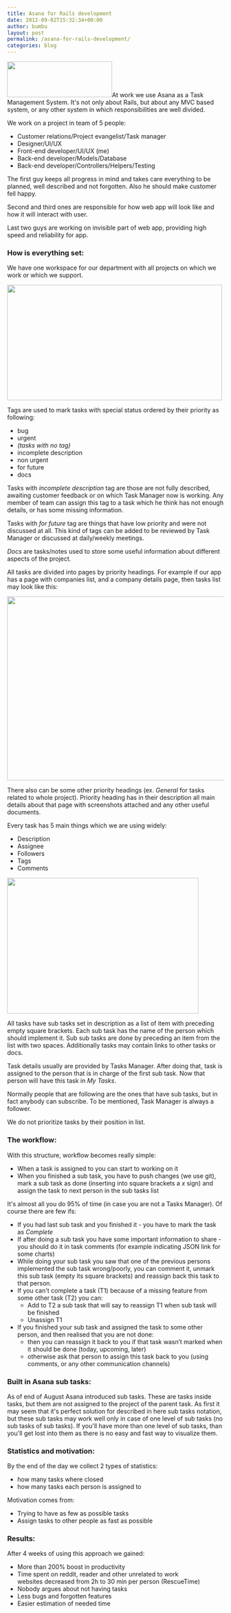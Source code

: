 ```yaml
---
title: Asana for Rails development
date: 2012-09-02T15:32:34+00:00
author: bumbu
layout: post
permalink: /asana-for-rails-development/
categories: blog
---
```

<a href="http://bumbu.me/wp-content/uploads/2012/09/asana-logo.png"><img class="alignright  wp-image-208" title="asana-logo" alt="" src="http://bumbu.me/wp-content/uploads/2012/09/asana-logo.png" width="244" height="83" /></a>At work we use Asana as a Task Management System. It's not only about Rails, but about any MVC based system, or any other system in which responsibilities are well divided.

We work on a project in team of 5 people:
<ul>
	<li>Customer relations/Project evangelist/Task manager</li>
	<li>Designer/UI/UX</li>
	<li>Front-end developer/UI/UX (me)</li>
	<li>Back-end developer/Models/Database</li>
	<li>Back-end developer/Controllers/Helpers/Testing</li>
</ul>
The first guy keeps all progress in mind and takes care everything to be planned, well described and not forgotten. Also he should make customer fell happy.

Second and third ones are responsible for how web app will look like and how it will interact with user.

Last two guys are working on invisible part of web app, providing high speed and reliability for app.
<h3>How is everything set:</h3>
We have one workspace for our department with all projects on which we work or which we support.

<a href="http://bumbu.me/wp-content/uploads/2012/09/asana-usage-11.png"><img class="alignnone size-full wp-image-199" title="asana-usage-1" alt="" src="http://bumbu.me/wp-content/uploads/2012/09/asana-usage-11.png" width="500" height="268" /></a>

Tags are used to mark tasks with special status ordered by their priority as following:
<ul>
	<li>bug</li>
	<li>urgent</li>
	<li><em>(tasks with no tag)</em></li>
	<li>incomplete description</li>
	<li>non urgent</li>
	<li>for future</li>
	<li>docs</li>
</ul>
Tasks with <em>incomplete description</em> tag are those are not fully described, awaiting customer feedback or on which Task Manager now is working. Any member of team can assign this tag to a task which he think has not enough details, or has some missing information.

Tasks with <em>for future</em> tag are things that have low priority and were not discussed at all. This kind of tags can be added to be reviewed by Task Manager or discussed at daily/weekly meetings.

<em>Docs</em> are tasks/notes used to store some useful information about different aspects of the project.

All tasks are divided into pages by priority headings. For example if our app has a page with companies list, and a company details page, then tasks list may look like this:

<a href="http://bumbu.me/wp-content/uploads/2012/09/asana-usage-2.png"><img class="alignnone size-full wp-image-200" title="asana-usage-2" alt="" src="http://bumbu.me/wp-content/uploads/2012/09/asana-usage-2.png" width="575" height="427" /></a>

There also can be some other priority headings (ex. <em>General</em> for tasks related to whole project). Priority heading has in their description all main details about that page with screenshots attached and any other useful documents.

Every task has 5 main things which we are using widely:
<ul>
	<li>Description</li>
	<li>Assignee</li>
	<li>Followers</li>
	<li>Tags</li>
	<li>Comments</li>
</ul>
<a href="http://bumbu.me/wp-content/uploads/2012/09/asana-usage-3.png"><img class="alignnone size-full wp-image-201" title="asana-usage-3" alt="" src="http://bumbu.me/wp-content/uploads/2012/09/asana-usage-3.png" width="445" height="315" /></a>

All tasks have sub tasks set in description as a list of item with preceding empty square brackets. Each sub task has the name of the person which should implement it. Sub sub tasks are done by preceding an item from the list with two spaces. Additionally tasks may contain links to other tasks or docs.

Task details usually are provided by Tasks Manager. After doing that, task is assigned to the person that is in charge of the first sub task. Now that person will have this task in <em>My Tasks</em>.

Normally people that are following are the ones that have sub tasks, but in fact anybody can subscribe. To be mentioned, Task Manager is always a follower.

We do not prioritize tasks by their position in list.
<h3>The workflow:</h3>
With this structure, workflow becomes really simple:
<ul>
	<li>When a task is assigned to you can start to working on it</li>
	<li>When you finished a sub task, you have to push changes (we use git), mark a sub task as done (inserting into square brackets a <em>x</em> sign) and assign the task to next person in the sub tasks list</li>
</ul>
<div>It's almost all you do 95% of time (in case you are not a Tasks Manager). Of course there are few ifs:</div>
<div>
<ul>
	<li>If you had last sub task and you finished it - you have to mark the task as <em>Complete</em></li>
	<li>If after doing a sub task you have some important information to share - you should do it in task comments (for example indicating JSON link for some charts)</li>
	<li>While doing your sub task you saw that one of the previous persons implemented the sub task wrong/poorly, you can comment it, unmark this sub task (empty its square brackets) and reassign back this task to that person.</li>
	<li>If you can't complete a task (T1) because of a missing feature from some other task (T2) you can:
<ul>
	<li>Add to T2 a sub task that will say to reassign T1 when sub task will be finished</li>
	<li>Unassign T1</li>
</ul>
</li>
	<li>If you finished your sub task and assigned the task to some other person, and then realised that you are not done:
<ul>
	<li>then you can reassign it back to you if that task wasn’t marked when it should be done (today, upcoming, later)</li>
	<li>otherwise ask that person to assign this task back to you (using comments, or any other communication channels)</li>
</ul>
</li>
</ul>
<div>
<h3>Built in Asana sub tasks:</h3>
As of end of August Asana introduced sub tasks. These are tasks inside tasks, but them are not assigned to the project of the parent task. As first it may seem that it's perfect solution for described in here sub tasks notation, but these sub tasks may work well only in case of one level of sub tasks (no sub tasks of sub tasks). If you'll have more than one level of sub tasks, than you'll get lost into them as there is no easy and fast way to visualize them.

</div>
</div>
<h3>Statistics and motivation:</h3>
By the end of the day we collect 2 types of statistics:
<ul>
	<li>how many tasks where closed</li>
	<li>how many tasks each person is assigned to</li>
</ul>
Motivation comes from:
<ul>
	<li>Trying to have as few as possible tasks</li>
	<li>Assign tasks to other people as fast as possible</li>
</ul>
<h3>Results:</h3>
After 4 weeks of using this approach we gained:
<ul>
	<li>More than 200% boost in productivity</li>
	<li>Time spent on reddit, reader and other unrelated to work websites decreased from 2h to 30 min per person (RescueTime)</li>
	<li>Nobody argues about not having tasks</li>
	<li>Less bugs and forgotten features</li>
	<li>Easier estimation of needed time</li>
</ul>
